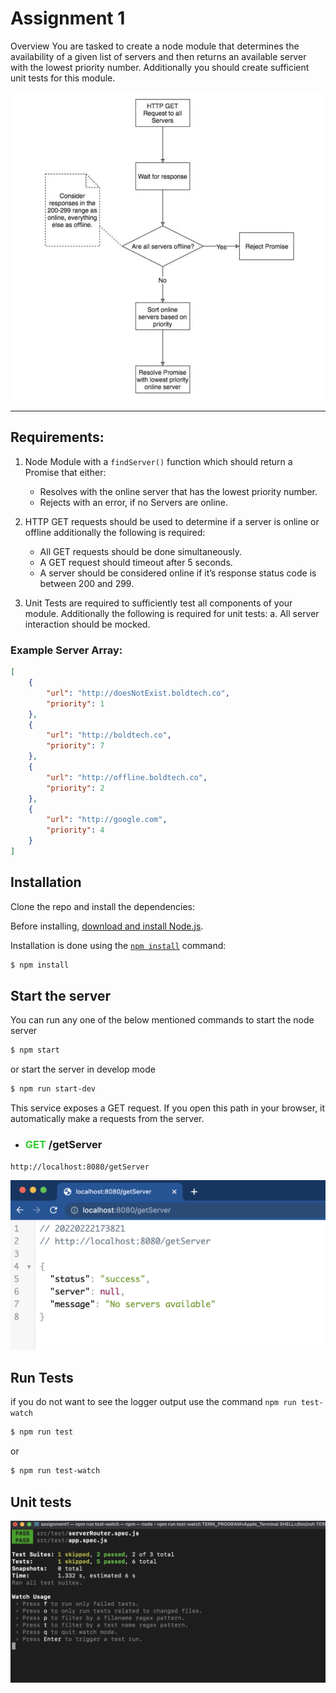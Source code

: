 # Assignment 1

Overview You are tasked to create a node module that determines the availability of a given list of
servers and then returns an available server with the lowest priority number. Additionally you should
create sufficient unit tests for this module.

![Alt](./images/image1.png "diagram")

---
## Requirements:

1. Node Module with a `findServer()` function which should return a Promise that either:
    - Resolves with the online server that has the lowest priority number.
    - Rejects with an error, if no Servers are online.

2. HTTP GET requests should be used to determine if a server is online or offline additionally the following is required:
    - All GET requests should be done simultaneously.
    - A GET request should timeout after 5 seconds.
    - A server should be considered online if it’s response status code is between 200 and 299.

3. Unit Tests are required to sufficiently test all components of your module. Additionally the following
is required for unit tests: a. All server interaction should be mocked.

### Example Server Array:
```json
[
    {
        "url": "http://doesNotExist.boldtech.co",
        "priority": 1
    },
    {
        "url": "http://boldtech.co",
        "priority": 7
    },
    {
        "url": "http://offline.boldtech.co",
        "priority": 2
    },
    {
        "url": "http://google.com",
        "priority": 4
    }
]
```

## Installation

Clone the repo and install the dependencies:

Before installing, [download and install Node.js](https://nodejs.org/en/download/).

Installation is done using the
[`npm install`](https://docs.npmjs.com/getting-started/installing-npm-packages-locally) command: 

```bash
$ npm install
````

## Start the server

You can run any one of the below mentioned commands to start the node server

```bash
$ npm start
```

or start the server in develop mode

```bash
$ npm run start-dev
```

This service exposes a GET request. If you open this path in your browser, it automatically make a requests from the server.

* ### **<span style="color:limegreen">GET</span>  /getServer**

```bash
http://localhost:8080/getServer
```

![Alt](./images/image2.png "app")


## Run Tests

if you do not want to see the logger output use the command `npm run test-watch`

```bash
$ npm run test
```

or

```bash
$ npm run test-watch
```

## Unit tests
![Alt](./images/image3.png "unit test")
